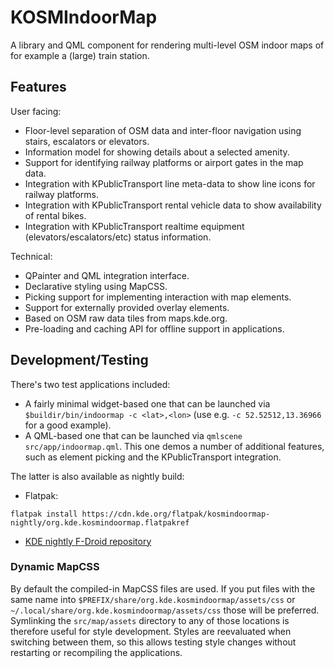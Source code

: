 # KOSMIndoorMap

A library and QML component for rendering multi-level OSM indoor maps of for example
a (large) train station.

## Features

User facing:
* Floor-level separation of OSM data and inter-floor navigation using stairs, escalators or elevators.
* Information model for showing details about a selected amenity.
* Support for identifying railway platforms or airport gates in the map data.
* Integration with KPublicTransport line meta-data to show line icons for railway platforms.
* Integration with KPublicTransport rental vehicle data to show availability of rental bikes.
* Integration with KPublicTransport realtime equipment (elevators/escalators/etc) status information.

Technical:
* QPainter and QML integration interface.
* Declarative styling using MapCSS.
* Picking support for implementing interaction with map elements.
* Support for externally provided overlay elements.
* Based on OSM raw data tiles from maps.kde.org.
* Pre-loading and caching API for offline support in applications.

## Development/Testing

There's two test applications included:
- A fairly minimal widget-based one that can be launched via `$buildir/bin/indoormap -c <lat>,<lon>`
  (use e.g. `-c 52.52512,13.36966` for a good example).
- A QML-based one that can be launched via `qmlscene src/app/indoormap.qml`. This one demos a number
  of additional features, such as element picking and the KPublicTransport integration.

The latter is also available as nightly build:
* Flatpak:
```
flatpak install https://cdn.kde.org/flatpak/kosmindoormap-nightly/org.kde.kosmindoormap.flatpakref
```
* [KDE nightly F-Droid repository](https://community.kde.org/Android/FDroid)

### Dynamic MapCSS

By default the compiled-in MapCSS files are used. If you put files with the same name into
`$PREFIX/share/org.kde.kosmindoormap/assets/css` or `~/.local/share/org.kde.kosmindoormap/assets/css`
those will be preferred. Symlinking the `src/map/assets` directory to any of those locations is therefore
useful for style development. Styles are reevaluated when switching between them, so this allows testing
style changes without restarting or recompiling the applications.
